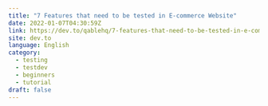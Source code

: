 ```yaml
---
title: "7 Features that need to be tested in E-commerce Website"
date: 2022-01-07T04:30:59Z
link: https://dev.to/qablehq/7-features-that-need-to-be-tested-in-e-commerce-website-2nfk?utm_medium=RSS&utm_source=news.12bit.vn
site: dev.to
language: English
category:
  - testing
  - testdev
  - beginners
  - tutorial
draft: false
---
```

